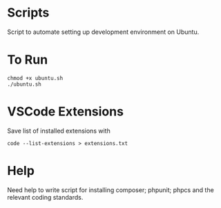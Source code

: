 # Scripts
Script to automate setting up development environment on Ubuntu.

# To Run
```
chmod +x ubuntu.sh
./ubuntu.sh
```

# VSCode Extensions
Save list of installed extensions with
```
code --list-extensions > extensions.txt
```

# Help
Need help to write script for installing composer; phpunit; phpcs and the relevant coding standards.
